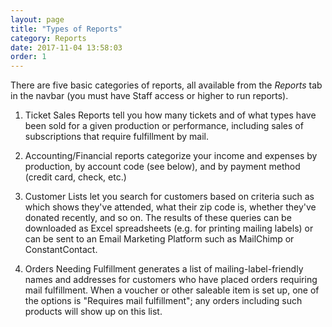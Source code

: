 ```yaml
---
layout: page 
title: "Types of Reports" 
category: Reports 
date: 2017-11-04 13:58:03 
order: 1
---
```


There are five basic categories of reports, all available from the
_Reports_ tab in the navbar (you must have Staff access or higher to run
reports). 

1. Ticket Sales Reports tell you how many tickets and of what types have
been sold for a given production or performance, including sales of
subscriptions that require fulfillment by mail.

2. Accounting/Financial reports categorize your income and expenses by
production, by account code (see below), and by payment method (credit
card, check, etc.)

3. Customer Lists let you search for customers based on criteria such as
which shows they've attended, what their zip code is, whether they've
donated recently, and so on.  The results of these queries can be
downloaded as Excel spreadsheets (e.g. for printing mailing labels) or
can be sent to an Email Marketing Platform such as MailChimp or
ConstantContact.

4. Orders Needing Fulfillment generates a list of mailing-label-friendly
names and addresses for customers who have placed orders requiring mail
fulfillment.  When a voucher or other saleable item is set up, one of
the options is "Requires mail fulfillment"; any orders including such
products will show up on this list.

